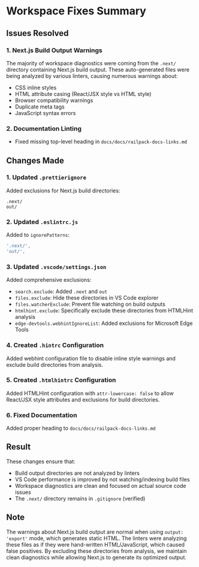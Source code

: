 # Workspace Fixes Summary

## Issues Resolved

### 1. Next.js Build Output Warnings
The majority of workspace diagnostics were coming from the `.next/` directory containing Next.js build output. These auto-generated files were being analyzed by various linters, causing numerous warnings about:
- CSS inline styles
- HTML attribute casing (React/JSX style vs HTML style)
- Browser compatibility warnings
- Duplicate meta tags
- JavaScript syntax errors

### 2. Documentation Linting
- Fixed missing top-level heading in `docs/docs/railpack-docs-links.md`

## Changes Made

### 1. Updated `.prettierignore`
Added exclusions for Next.js build directories:

```
.next/
out/
```

### 2. Updated `.eslintrc.js`
Added to `ignorePatterns`:

```javascript
'.next/',
'out/',
```

### 3. Updated `.vscode/settings.json`
Added comprehensive exclusions:
- `search.exclude`: Added `.next` and `out`
- `files.exclude`: Hide these directories in VS Code explorer
- `files.watcherExclude`: Prevent file watching on build outputs
- `htmlhint.exclude`: Specifically exclude these directories from HTMLHint analysis
- `edge-devtools.webhintIgnoreList`: Added exclusions for Microsoft Edge Tools

### 4. Created `.hintrc` Configuration
Added webhint configuration file to disable inline style warnings and exclude build directories from analysis.

### 5. Created `.htmlhintrc` Configuration
Added HTMLHint configuration with `attr-lowercase: false` to allow React/JSX style attributes and exclusions for build directories.

### 6. Fixed Documentation
Added proper heading to `docs/docs/railpack-docs-links.md`

## Result
These changes ensure that:
- Build output directories are not analyzed by linters
- VS Code performance is improved by not watching/indexing build files
- Workspace diagnostics are clean and focused on actual source code issues
- The `.next/` directory remains in `.gitignore` (verified)

## Note
The warnings about Next.js build output are normal when using `output: 'export'` mode, which generates static HTML. The linters were analyzing these files as if they were hand-written HTML/JavaScript, which caused false positives. By excluding these directories from analysis, we maintain clean diagnostics while allowing Next.js to generate its optimized output.
